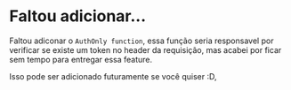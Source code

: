 # Faltou adicionar...

Faltou adiconar o `AuthOnly function`, essa função seria responsavel por verificar se existe um token no header da requisição, mas acabei por ficar sem tempo para entregar essa feature.

Isso pode ser adicionado futuramente se você quiser :D,